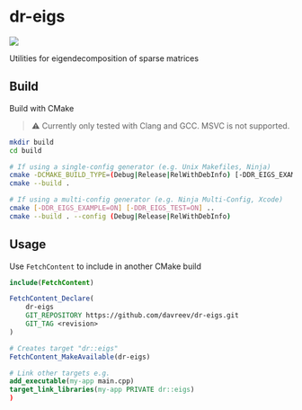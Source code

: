 # dr-eigs

![](https://github.com/davreev/dr-eigs/actions/workflows/test.yml/badge.svg)

Utilities for eigendecomposition of sparse matrices

## Build

Build with CMake

> ⚠️ Currently only tested with Clang and GCC. MSVC is not supported.

```sh
mkdir build
cd build

# If using a single-config generator (e.g. Unix Makefiles, Ninja)
cmake -DCMAKE_BUILD_TYPE=(Debug|Release|RelWithDebInfo) [-DDR_EIGS_EXAMPLE=ON] [-DDR_EIGS_TEST=ON] ..
cmake --build .

# If using a multi-config generator (e.g. Ninja Multi-Config, Xcode)
cmake [-DDR_EIGS_EXAMPLE=ON] [-DDR_EIGS_TEST=ON] ..
cmake --build . --config (Debug|Release|RelWithDebInfo)
```

## Usage

Use `FetchContent` to include in another CMake build

```cmake
include(FetchContent)

FetchContent_Declare(
    dr-eigs
    GIT_REPOSITORY https://github.com/davreev/dr-eigs.git
    GIT_TAG <revision>
)

# Creates target "dr::eigs"
FetchContent_MakeAvailable(dr-eigs)

# Link other targets e.g.
add_executable(my-app main.cpp)
target_link_libraries(my-app PRIVATE dr::eigs)
)
```
